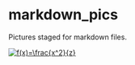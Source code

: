 # markdown_pics

Pictures staged for markdown files.

<a href="http://www.codecogs.com/eqnedit.php?latex=f(x)=\frac{x^2}{z}" target="_blank"><img src="http://latex.codecogs.com/gif.latex?f(x)=\frac{x^2}{z}" title="f(x)=\frac{x^2}{z}" /></a>
